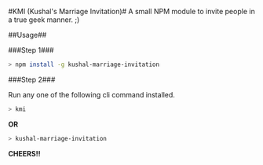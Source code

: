 #KMI (Kushal's Marriage Invitation)#
A small NPM module to invite people in a true geek manner. ;)

##Usage##

###Step 1###
```bash
> npm install -g kushal-marriage-invitation
```

###Step 2###

Run any one of the following cli command installed.

```bash
> kmi
```
**OR**
```bash
> kushal-marriage-invitation
```


**CHEERS!!**